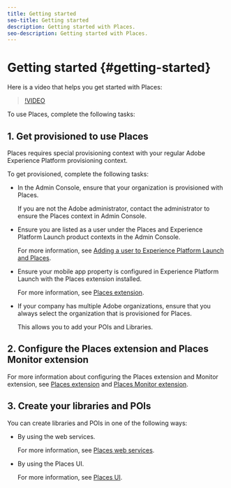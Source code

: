 ```yaml
---
title: Getting started
seo-title: Getting started
description: Getting started with Places.
seo-description: Getting started with Places.
---
```


# Getting started {#getting-started}

Here is a video that helps you get started with Places:

>[!VIDEO](https://www.youtube.com/watch?v=aV6i_ayxWCw)

To use Places, complete the following tasks: 

## 1. Get provisioned to use Places

Places requires special provisioning context with your regular Adobe Experience Platform provisioning context.

To get provisioned, complete the following tasks:

* In the Admin Console, ensure that your organization is provisioned with Places.

  If you are not the Adobe administrator, contact the administrator to ensure the Places context in Admin Console.

* Ensure you are listed as a user under the Places and Experience Platform Launch product contexts in the Admin Console.  

   For more information, see [Adding a user to Experience Platform Launch and Places](/help/adding-a-user-to-places.md).

* Ensure your mobile app property is configured in Experience Platform Launch with the Places extension installed.

  For more information, see [Places extension](/help/places-ext-aep-sdks/places-extension/places-extension.md).

* If your company has multiple Adobe organizations, ensure that you always select the organization that is provisioned for Places.  

  This allows you to add your POIs and Libraries.

## 2. Configure the Places extension and Places Monitor extension

For more information about configuring the Places extension and Monitor extension, see [Places extension](/help/places-ext-aep-sdks/places-extension/places-extension.md) and [Places Monitor extension](/Users/rekrishn/Documents/GitHub/places.en/help/places-ext-aep-sdks/places-monitor-extension/places-monitor-extension.md).

## 3. Create your libraries and POIs

You can create libraries and POIs in one of the following ways:

* By using the web services. 

  For more information, see [Places web services](/help/places-web-service/places-web-services.md).

* By using the Places UI. 

  For more information, see [Places UI](/help/places-database-management-1/places-database-management.md). 